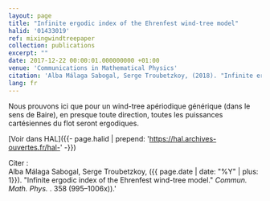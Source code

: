 ```yaml
---
layout: page
title: "Infinite ergodic index of the Ehrenfest wind-tree model"
halid: '01433019'
ref: mixingwindtreepaper
collection: publications
excerpt: ""
date: 2017-12-22 00:00:01.000000000 +01:00
venue: 'Communications in Mathematical Physics'
citation: 'Alba Málaga Sabogal, Serge Troubetzkoy, (2018). "Infinite ergodic index of the Ehrenfest wind-tree model." <i> Commun. Math. Phys. </i>. 358 (995–1006x).'
lang: fr
---
```


Nous prouvons ici que pour un wind-tree apériodique générique (dans le sens de Baire), en presque toute direction, toutes les puissances cartésiennes du flot seront ergodiques.

[Voir dans HAL]({{- page.halid | prepend: 'https://hal.archives-ouvertes.fr/hal-' -}})

Citer :<br>
Alba Málaga Sabogal, Serge Troubetzkoy, ({{ page.date | date: "%Y" | plus: 1}}). "Infinite ergodic index of the Ehrenfest wind-tree model." <i> Commun. Math. Phys. </i>. 358 (995–1006x)).'
